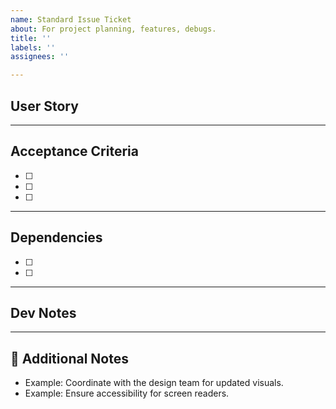 ```yaml
---
name: Standard Issue Ticket
about: For project planning, features, debugs.
title: ''
labels: ''
assignees: ''

---
```


## User Story
<!-- Write a short user story to describe the feature from the user's perspective. -->

---

## Acceptance Criteria
<!-- Define what needs to be true for this issue to be considered complete. -->
- [ ] 
- [ ] 
- [ ] 

---

## Dependencies
<!-- List any dependencies or prerequisites for this issue. -->
- [ ]
- [ ]

---

## Dev Notes
<!-- Add technical notes or context for the development team. -->


---

## 💬 Additional Notes
<!-- Any extra information that might be useful. -->
- Example: Coordinate with the design team for updated visuals.
- Example: Ensure accessibility for screen readers.
